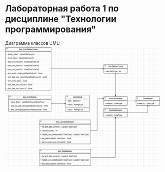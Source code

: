 # Лабораторная работа 1 по дисциплине "Технологии программирования"


Диаграмма классов UML:
![img.png](img.png)